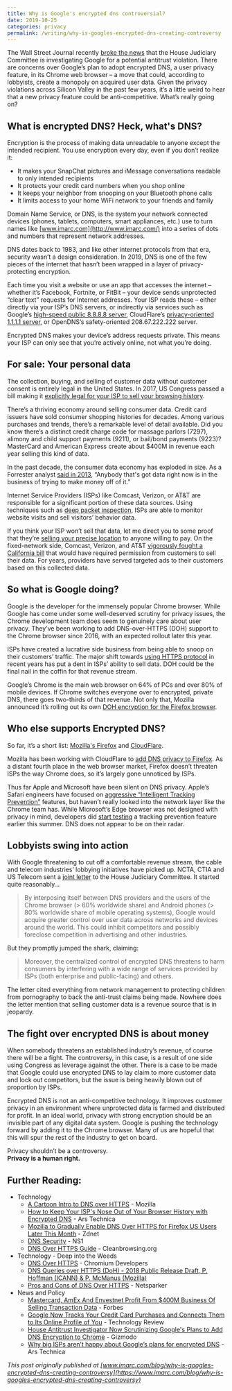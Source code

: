 ```yaml
---
title: Why is Google's encrypted dns controversial?
date: 2019-10-25
categories: privacy
permalink: /writing/why-is-googles-encrypted-dns-creating-controversy
---
```


The Wall Street Journal recently [broke the news](https://www.wsj.com/articles/google-draws-house-antitrust-scrutiny-of-internet-protocol-11569765637) that the House Judiciary Committee is investigating Google for a potential antitrust violation. There are concerns over Google’s plan to adopt encrypted DNS, a user privacy feature, in its Chrome web browser – a move that could, according to lobbyists, create a monopoly on acquired user data. Given the privacy violations across Silicon Valley in the past few years, it’s a little weird to hear that a new privacy feature could be anti-competitive. What’s really going on?

## What is encrypted DNS? Heck, what's DNS?

Encryption is the process of making data unreadable to anyone except the intended recipient. You use encryption every day, even if you don’t realize it:

- It makes your SnapChat pictures and iMessage conversations readable to only intended recipients
- It protects your credit card numbers when you shop online
- It keeps your neighbor from snooping on your Bluetooth phone calls
- It limits access to your home WiFi network to your friends and family

Domain Name Service, or DNS, is the system your network connected devices (phones, tablets, computers, smart appliances, etc.) use to turn names like [www.imarc.com](http://www.imarc.com/) into a series of dots and numbers that represent network addresses. 

DNS dates back to 1983, and like other internet protocols from that era, security wasn’t a design consideration. In 2019, DNS is one of the few pieces of the internet that hasn’t been wrapped in a layer of privacy-protecting encryption.

Each time you visit a website or use an app that accesses the internet – whether it’s Facebook, Fortnite, or FitBit – your device sends unprotected “clear text” requests for Internet addresses. Your ISP reads these – either directly via your ISP’s DNS servers, or indirectly via services such as Google’s [high-speed public 8.8.8.8 server](https://security.googleblog.com/2018/08/google-public-dns-turns-8888-years-old.html), CloudFlare’s [privacy-oriented 1.1.1.1 server](https://ppc.land/cloudflare-created-the-fastest-public-dns-beating-google-and-opendns/), or OpenDNS’s safety-oriented 208.67.222.222 server.

Encrypted DNS makes your device’s address requests private. This means your ISP can only see that you’re actively online, not what you’re doing. 

## For sale: Your personal data

The collection, buying, and selling of customer data without customer consent is entirely legal in the United States. In 2017, US Congress passed a bill making it [explicitly legal for your ISP to sell your browsing history](https://arstechnica.com/tech-policy/2017/03/for-sale-your-private-browsing-history/).

There’s a thriving economy around selling consumer data. Credit card issuers have sold consumer shopping histories for decades. Among various purchases and trends, there’s a remarkable level of detail available. Did you know there’s a distinct credit charge code for massage parlors (7297), alimony and child support payments (9211), or bail/bond payments (9223)? MasterCard and American Express create about $400M in revenue each year selling this kind of data.

In the past decade, the consumer data economy has exploded in size. As a Forrester analyst [said in 2013](https://adage.com/article/dataworks/mastercard-amex-feed-data-marketers/240800), “Anybody that's got data right now is in the business of trying to make money off of it.”

Internet Service Providers (ISPs) like Comcast, Verizon, or AT&T are responsible for a significant portion of these data sources. Using techniques such as [deep packet inspection](https://digitalguardian.com/blog/what-deep-packet-inspection-how-it-works-use-cases-dpi-and-more), ISPs are able to monitor website visits and sell visitors’ behavior data.

If you think your ISP won’t sell that data, let me direct you to some proof that they’re [selling your precise location](https://arstechnica.com/tech-policy/2019/01/t-mobile-sprint-and-att-still-selling-your-location-data-report-says/) to anyone willing to pay. On the fixed-network side, Comcast, Verizon, and AT&T [vigorously fought a California bill](https://arstechnica.com/tech-policy/2017/09/isps-claim-a-privacy-law-would-weaken-online-security-and-increase-pop-ups/) that would have required permission from customers to sell their data. For years, providers have served targeted ads to their customers based on this collected data. 

## So what is Google doing?

Google is the developer for the immensely popular Chrome browser. While Google has come under some well-deserved scrutiny for privacy issues, the Chrome development team does seem to genuinely care about user privacy. They’ve been working to add DNS-over-HTTPS (DOH) support to the Chrome browser since 2016, with an expected rollout later this year.

ISPs have created a lucrative side business from being able to snoop on their customers’ traffic. The major shift towards [using HTTPS protocol](https://www.imarc.com/blog/the-https-train-leaves-the-station) in recent years has put a dent in ISPs’ ability to sell data. DOH could be the final nail in the coffin for that revenue stream. 

Google’s Chrome is the main web browser on 64% of PCs and over 80% of mobile devices. If Chrome switches everyone over to encrypted, private DNS, there goes two-thirds of that revenue. Not only that, Mozilla announced it’s rolling out its own [DOH encryption for the Firefox browser](https://blog.mozilla.org/futurereleases/2019/09/06/whats-next-in-making-dns-over-https-the-default/). 

## Who else supports Encrypted DNS?

So far, it’s a short list: [Mozilla's Firefox](https://support.mozilla.org/en-US/kb/firefox-dns-over-https) and [CloudFlare](https://developers.cloudflare.com/1.1.1.1/dns-over-https/).

Mozilla has been working with CloudFlare to [add DNS privacy to Firefox](https://hacks.mozilla.org/2018/05/a-cartoon-intro-to-dns-over-https/). As a distant fourth place in the web browser market, Firefox doesn’t threaten ISPs the way Chrome does, so it’s largely gone unnoticed by ISPs.

Thus far Apple and Microsoft have been silent on DNS privacy. Apple’s Safari engineers have focused on [aggressive “Intelligent Tracking Prevention”](https://webkit.org/blog/category/privacy/) features, but haven’t really looked into the network layer like the Chrome team has. While Microsoft’s Edge browser was not designed with privacy in mind, developers did [start testing](https://blogs.windows.com/msedgedev/2019/06/27/tracking-prevention-microsoft-edge-preview/) a tracking prevention feature earlier this summer. DNS does not appear to be on their radar.

## Lobbyists swing into action

With Google threatening to cut off a comfortable revenue stream, the cable and telecom industries’ lobbying initiatives have picked up. NCTA, CTIA and US Telecom sent a [joint letter](https://www.ncta.com/sites/default/files/2019-09/Final%20DOH%20LETTER%209-19-19.pdf) to the House Judiciary Committee. It started quite reasonably…

> By interposing itself between DNS providers and the users of the Chrome browser (> 60% worldwide share) and Android phones (> 80% worldwide share of mobile operating systems), Google would acquire greater control over user data across networks and devices around the world. This could inhibit competitors and possibly foreclose competition in advertising and other industries.

But they promptly jumped the shark, claiming:

> Moreover, the centralized control of encrypted DNS threatens to harm consumers by interfering with a wide range of services provided by ISPs (both enterprise and public-facing) and others. 

The letter cited everything from network management to protecting children from pornography to back the anti-trust claims being made. Nowhere does the letter mention that selling customer data is a revenue source that is in jeopardy.

## The fight over encrypted DNS is about money

When somebody threatens an established industry’s revenue, of course there will be a fight. The controversy, in this case, is a result of one side using Congress as leverage against the other. There is a case to be made that Google could use encrypted DNS to lay claim to more customer data and lock out competitors, but the issue is being heavily blown out of proportion by ISPs.

Encrypted DNS is not an anti-competitive technology. It improves customer privacy in an environment where unprotected data is farmed and distributed for profit. In an ideal world, privacy with strong encryption should be an invisible part of any digital data system. Google is pushing the technology forward by adding it to the Chrome browser. Many of us are hopeful that this will spur the rest of the industry to get on board.

Privacy shouldn’t be a controversy.\
**Privacy is a human right.**


## Further Reading:

- Technology
	- [A Cartoon Intro to DNS over HTTPS](https://hacks.mozilla.org/2018/05/a-cartoon-intro-to-dns-over-https/) - Mozilla
	- [How to Keep Your ISP's Nose Out of Your Browser History with Encrypted DNS](https://arstechnica.com/information-technology/2018/04/how-to-keep-your-isps-nose-out-of-your-browser-history-with-encrypted-dns/) - Ars Technica
	- [Mozilla to Gradually Enable DNS Over HTTPS for Firefox US Users Later This Month](https://www.zdnet.com/article/mozilla-to-gradually-enable-dns-over-https-for-firefox-us-users-later-this-month/) - Zdnet
	- [DNS Security](https://ns1.com/dns-security) - NS1
	- [DNS Over HTTPS Guide](https://cleanbrowsing.org/guides/dnsoverhttps) - Cleanbrowsing.org
- Technology - Deep into the Weeds
	- [DNS Over HTTPS](https://www.chromium.org/developers/dns-over-https) - Chromium Developers
	- [DNS Queries over HTTPS (DoH) - 2018 Public Release Draft, P. Hoffman (ICANN) & P. McManus (Mozilla)](https://tools.ietf.org/html/draft-ietf-doh-dns-over-https-14)
	- [Pros and Cons of DNS Over HTTPS](https://www.netsparker.com/blog/web-security/pros-cons-dns-over-https/) - Netsparker
- News and Policy
	- [Mastercard, AmEx And Envestnet Profit From $400M Business Of Selling Transaction Data](https://www.forbes.com/sites/petercohan/2018/07/22/mastercard-amex-and-envestnet-profit-from-400m-business-of-selling-transaction-data/#7c5e97497722) - Forbes
	- [Google Now Tracks Your Credit Card Purchases and Connects Them to Its Online Profile of You](https://www.technologyreview.com/s/607938/google-now-tracks-your-credit-card-purchases-and-connects-them-to-its-online-profile-of-you/) - Technology Review
	- [House Antitrust Investigator Now Scrutinizing Google's Plans to Add DNS Encryption to Chrome](https://gizmodo.com/house-antitrust-investigators-now-scrutinizing-googles-1838601830) - Gizmodo
	- [Why big ISPs aren’t happy about Google’s plans for encrypted DNS](https://arstechnica.com/tech-policy/2019/09/isps-worry-a-new-chrome-feature-will-stop-them-from-spying-on-you/) - Ars Technica﻿

*This post originally published at [www.imarc.com/blog/why-is-googles-encrypted-dns-creating-controversy](https://www.imarc.com/blog/why-is-googles-encrypted-dns-creating-controversy)*